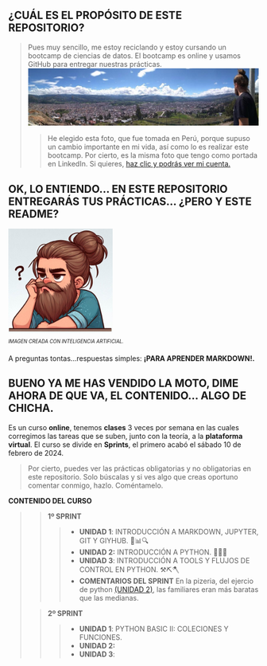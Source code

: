 ## **¿CUÁL ES EL PROPÓSITO DE ESTE REPOSITORIO?**
> Pues muy sencillo, me estoy reciclando y estoy cursando un bootcamp de ciencias de datos. El bootcamp es online y usamos GitHub para entregar nuestras prácticas.
![fotocaja](./imagenes/cajamarca.jpg)
>> He elegido esta foto, que fue tomada en Perú, porque supuso un cambio importante en mi vida, así como lo es realizar este bootcamp. Por cierto, es la misma foto que tengo como portada en LinkedIn.
Si quieres, [haz clic y podrás ver mi cuenta.](https://www.linkedin.com/in/pepereina/)


## OK, LO ENTIENDO... EN ESTE REPOSITORIO ENTREGARÁS TUS PRÁCTICAS... ¿PERO Y ESTE README?

<img src="./imagenes/yo.jpeg" width=210><sub><sup>  
*IMAGEN CREADA CON INTELIGENCIA ARTIFICIAL.* </sup></sub>  

A preguntas tontas...respuestas simples: **¡PARA APRENDER MARKDOWN!.**

## BUENO YA ME HAS VENDIDO LA MOTO, DIME AHORA DE QUE VA, EL CONTENIDO... ALGO DE CHICHA. 

Es un curso **online**, tenemos **clases** 3 veces por semana en las cuales corregimos las tareas que se suben, junto con la teoría, a la **plataforma virtual**. El curso se divide en **Sprints**, el primero acabó el sábado 10 de febrero de 2024.
>Por cierto, puedes ver las prácticas obligatorias y no obligatorias en este repositorio. Solo búscalas y si ves algo que creas oportuno comentar conmigo, hazlo. Coméntamelo.   

**CONTENIDO DEL CURSO**  
>> **1º SPRINT**
>>> - **UNIDAD 1**: INTRODUCCIÓN A MARKDOWN, JUPYTER, GIT Y GIYHUB. 🚀📊🔍
>>> - **UNIDAD 2:** INTRODUCCIÓN A PYTHON. 🐍🐍🐍
>>> - **UNIDAD 3**: INTRODUCCIÓN A TOOLS Y FLUJOS DE CONTROL EN PYTHON. ⚒️⛏️🪓
>>> - **COMENTARIOS DEL SPRINT** En la pizeria, del ejercio de python [(UNIDAD 2)](https://github.com/PepeReinaCampo/ONLINE_DS_THEBRIDGE_PEPE-REINA/tree/main/Sprint%201/Unidad_2_python/Challenge%202%20obligatorio), las familiares eran más baratas que las medianas.  
>
>> **2º SPRINT**
>>> - **UNIDAD 1**: PYTHON BASIC II: COLECIONES Y FUNCIONES.
>>> - **UNIDAD 2:** 
>>> - **UNIDAD 3**: 
